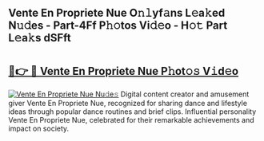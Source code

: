 ## Vente En Propriete Nue O𝚗𝚕yf𝚊ns L𝚎a𝚔ed N𝚞𝚍es - Part-4Ff P𝚑𝚘tos Vi𝚍𝚎o - H𝚘𝚝 Part L𝚎a𝚔s dSFft

# <h2><a href="http://kfbjhl.oniu.top/?m=Vente+En+Propriete+Nue">🔗👉 🔴 Vente En Propriete Nue P𝚑ot𝚘𝚜 V𝚒d𝚎o</a></h2>

[![Vente En Propriete Nue Nu𝚍e𝚜](https://i.imgur.com/0qMVB7G.gif)](http://kfbjhl.oniu.top/?m=Vente+En+Propriete+Nue)
Digital content creator and amusement giver Vente En Propriete Nue, recognized for sharing dance and lifestyle ideas through popular dance routines and brief clips. Influential personality Vente En Propriete Nue, celebrated for their remarkable achievements and impact on society.  

